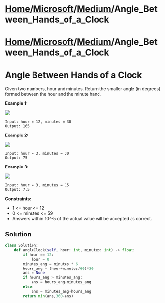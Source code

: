 # [Home](./../../..)/[Microsoft](./../..)/[Medium](./..)/Angle_Between_Hands_of_a_Clock
# [Home](./../../..)/[Microsoft](./../..)/[Medium](./..)/Angle_Between_Hands_of_a_Clock
<h1>Angle Between Hands of a Clock</h1>

<p>
Given two numbers, hour and minutes. Return the smaller angle (in degrees) formed between the hour and the minute hand.

</p>

<b>Example 1:</b>

<img src="https://assets.leetcode.com/uploads/2019/12/26/sample_1_1673.png">
  
    Input: hour = 12, minutes = 30
    Output: 165
    
<b>Example 2:</b>

<img src="https://assets.leetcode.com/uploads/2019/12/26/sample_2_1673.png">

    Input: hour = 3, minutes = 30
    Output: 75
    
<b>Example 3:</b>

<img src="https://assets.leetcode.com/uploads/2019/12/26/sample_3_1673.png">

    Input: hour = 3, minutes = 15
    Output: 7.5

<b>Constraints:</b>

- 1 <= hour <= 12
- 0 <= minutes <= 59
- Answers within 10^-5 of the actual value will be accepted as correct.

<h2>Solution</h2>

```python
class Solution:
    def angleClock(self, hour: int, minutes: int) -> float:
        if hour == 12:
            hour = 0
        minutes_ang = minutes * 6
        hours_ang = (hour+minutes/60)*30
        ans = None
        if hours_ang > minutes_ang:
            ans = hours_ang-minutes_ang
        else:
            ans = minutes_ang-hours_ang
        return min(ans,360-ans)
```
